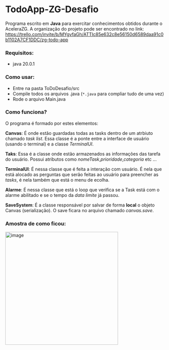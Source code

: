 # TodoApp-ZG-Desafio

Programa escrito em **Java** para exercitar conhecimentos obtidos durante o AceleraZG. A organização do projeto pode ser encontrado no link: https://trello.com/invite/b/MYgvfaGh/ATTIc85e632c8e56150d6589daa91c0b1102A7CF1DDC/zg-todo-app

### Requisitos:
- java 20.0.1
 
### Como usar:

- Entre na pasta ToDoDesafio/src
- Compile todos os arquivos .java (``*.java`` para compliar tudo de uma vez)
- Rode o arquivo Main.java

### Como funciona?

O programa é formado por estes elementos:


**Canvas**: É onde estão guardadas todas as tasks dentro de um atrbiuto chamado _task list_. Essa classe é a ponte entre a interface de usuário (usando o terminal) e a classe _TerminalUI_.

**Taks**: Essa é a classe onde estão armazenados as informações das tarefa do usuário. Possui atributos como _nomeTask_,_prioridade_,_categoria_ etc ...

**TerminalUI**: É nessa classe que é feita a interação com usuário. É nela que está alocado as perguntas que serão feitas ao usuário para preencher as _tasks_, é nela também que está o menu de ecolha.

**Alarme**: É nessa classe que está o loop que verifica se a Task está com o alarme abilitado e se o tempo da _data limite_ já passou.

**SaveSystem**: É a classe responsável por salvar de forma **local** o objeto Canvas (serialização). O save ficara no arquivo chamado _canvas.save_.


### Amostra de como ficou:

<img width="355" alt="image" src="https://github.com/VictorCalebeIFG/TodoApp-ZG-Desafio/assets/84258178/426c4a59-0588-47b8-b561-e739adb2632b">

